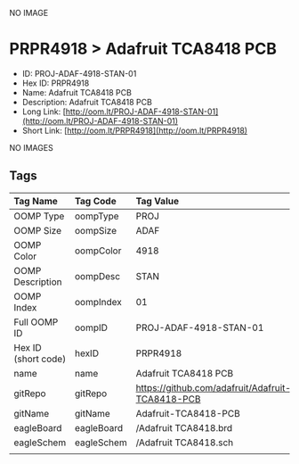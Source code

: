 


  
NO IMAGE  
# PRPR4918 > Adafruit TCA8418 PCB

- ID: PROJ-ADAF-4918-STAN-01
- Hex ID: PRPR4918
- Name: Adafruit TCA8418 PCB
- Description: Adafruit TCA8418 PCB
- Long Link: [http://oom.lt/PROJ-ADAF-4918-STAN-01](http://oom.lt/PROJ-ADAF-4918-STAN-01)
- Short Link: [http://oom.lt/PRPR4918](http://oom.lt/PRPR4918)
  
NO IMAGES  
## Tags
  

|Tag Name|Tag Code|Tag Value|
| :--- | :--- | :--- |
|OOMP Type|oompType|PROJ|
|OOMP Size|oompSize|ADAF|
|OOMP Color|oompColor|4918|
|OOMP Description|oompDesc|STAN|
|OOMP Index|oompIndex|01|
|Full OOMP ID|oompID|PROJ-ADAF-4918-STAN-01|
|Hex ID (short code)|hexID|PRPR4918|
|name|name|Adafruit TCA8418 PCB|
|gitRepo|gitRepo|https://github.com/adafruit/Adafruit-TCA8418-PCB|
|gitName|gitName|Adafruit-TCA8418-PCB|
|eagleBoard|eagleBoard|/Adafruit TCA8418.brd|
|eagleSchem|eagleSchem|/Adafruit TCA8418.sch|
||||
